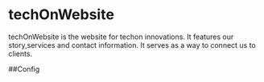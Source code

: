 # techOnWebsite

techOnWebsite is the website for techon innovations. It features our story,services and contact information.
It serves as a way to connect us to clients.

##Config 








